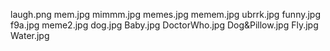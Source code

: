 laugh.png
mem.jpg
mimmm.jpg
memes.jpg
memem.jpg
ubrrk.jpg
funny.jpg
f9a.jpg
meme2.jpg
dog.jpg
Baby.jpg
DoctorWho.jpg
Dog&Pillow.jpg
Fly.jpg
Water.jpg
